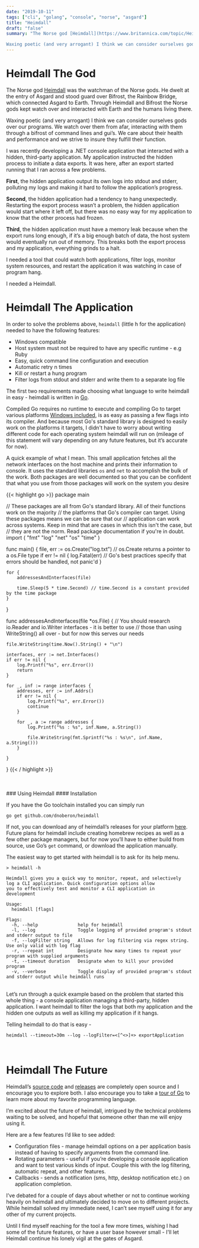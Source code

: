 ```yaml
---
date: "2019-10-11"
tags: ["cli", "golang", "console", "norse", "asgard"]
title: "Heimdall"
draft: "false"
summary: "The Norse god [Heimdall](https://www.britannica.com/topic/Heimdall) was the watchman of the Norse gods. He dwelt at the entry of Asgard and stood guard over Bifrost, the Rainbow Bridge, which connected Asgard to Earth. Through Heimdall and Bifrost the Norse gods kept watch over and interacted with Earth and the humans living there.

Waxing poetic (and very arrogant) I think we can consider ourselves gods over our programs. We watch over them from afar, interacting with them through a bifrost of command lines and gui’s. We care about their health and performance and we strive to insure they fulfill their function."
---
```


# Heimdall The God

The Norse god [Heimdall](https://www.britannica.com/topic/Heimdall) was the watchman of the Norse gods. He dwelt at the entry of Asgard and stood guard over Bifrost, the Rainbow Bridge, which connected Asgard to Earth. Through Heimdall and Bifrost the Norse gods kept watch over and interacted with Earth and the humans living there.

Waxing poetic (and very arrogant) I think we can consider ourselves gods over our programs. We watch over them from afar, interacting with them through a bifrost of command lines and gui’s. We care about their health and performance and we strive to insure they fulfill their function.

I was recently developing a .NET console application that interacted with a hidden, third-party application. My application instructed the hidden process to initiate a data exports. It was here, after an export started running that I ran across a few problems.

**First**, the hidden application output its own logs into stdout and stderr, polluting my logs and making it hard to follow the application’s progress.

**Second**, the hidden application had a tendency to hang unexpectedly. Restarting the export process wasn’t a problem, the hidden application would start where it left off, but there was no easy way for my application to know that the other process had frozen.

**Third**, the hidden application must have a memory leak because when the export runs long enough, if it’s a big enough batch of data, the host system would eventually run out of memory. This breaks both the export process and my application, everything grinds to a halt.

I needed a tool that could watch both applications, filter logs, monitor system resources, and restart the application it was watching in case of program hang.

I needed a Heimdall.
</br>

# Heimdall The Application

In order to solve the problems above, `heimdall` (little h for the application) needed to have the following features:

- Windows compatible
- Host system must not be required to have any specific runtime - e.g Ruby
- Easy, quick command line configuration and execution
- Automatic retry n times
- Kill or restart a hung program
- Filter logs from stdout and stderr and write them to a separate log file

The first two requirements made choosing what language to write heimdall in easy - heimdall is written in [Go](https://golang.org/).

Compiled Go requires no runtime to execute and compiling Go to target various platforms [Windows included](https://github.com/golang/go/wiki/WindowsCrossCompiling), is as easy as passing a few flags into its compiler. And because most Go's standard library is designed to easily work on the platforms it targets, I didn't have to worry about writing different code for each operating system heimdall will run on (mileage of this statement will vary depending on any future features, but it’s accurate for now).

A quick example of what I mean. This small application fetches all the network interfaces on the host machine and prints their information to console. It uses the standard libraries `os` and `net` to accomplish the bulk of the work. Both packages are well documented so that you can be confident that what you use from those packages will work on the system you desire

{{< highlight go  >}}
package main

// These packages are all from Go's standard library. All of their functions work on the majority
// the platforms that Go's compiler can target. Using these packages means we can be sure that our
// application can work across systems. Keep in mind that are cases in which this isn't the case, but
// they are not the norm. Read package documentation if you're in doubt.
import (
"fmt"
"log"
"net"
"os"
"time"
)

func main() {
file, err := os.Create("log.txt") // os.Create returns a pointer to a os.File type
if err != nil {
log.Fatal(err) // Go's best practices specify that errors should be handled, not panic'd
}

    for {
        addressesAndInterfaces(file)

        time.Sleep(5 * time.Second) // time.Second is a constant provided by the time package
    }

}

func addressesAndInterfaces(file *os.File) {
// You should research io.Reader and io.Writer interfaces - it is better to use
// those than using WriteString() all over - but for now this serves our needs

    file.WriteString(time.Now().String() + "\n")

    interfaces, err := net.Interfaces()
    if err != nil {
        log.Printf("%s", err.Error())
        return
    }

    for _, inf := range interfaces {
        addresses, err := inf.Addrs()
        if err != nil {
            log.Printf("%s", err.Error())
            continue
        }

        for _, a := range addresses {
            log.Printf("%s : %s", inf.Name, a.String())

            file.WriteString(fmt.Sprintf("%s : %s\n", inf.Name, a.String()))
        }

    }

}
{{< / highlight >}}

</br>
</br>
### Using Heimdall
#### Installation

If you have the Go toolchain installed you can simply run

`go get github.com/dnoberon/heimdall`

If not, you can download any of heimdall’s releases for your platform [here](https://github.com/DnOberon/heimdall/releases). Future plans for heimdall include creating homebrew recipes as well as a few other package managers, but for now you’ll have to either build from source, use Go’s `get` command, or download the application manually.

The easiest way to get started with heimdall is to ask for its help menu.

```
> heimdall -h

Heimdall gives you a quick way to monitor, repeat, and selectively
log a CLI application. Quick configuration options allow
you to effectively test and monitor a CLI application in
development

Usage:
  heimdall [flags]

Flags:
  -h, --help               help for heimdall
  -l, --log                Toggle logging of provided program's stdout and stderr output to file
  -f, --logFilter string   Allows for log filtering via regex string. Use only valid with log flag
  -r, --repeat int         Designate how many times to repeat your program with supplied arguments
  -t, --timeout duration   Designate when to kill your provided program
  -v, --verbose            Toggle display of provided program's stdout and stderr output while heimdall runs
```

</br>
Let’s run through a quick example based on the problem that started this whole thing - a console application managing a third-party, hidden application. I want heimdall to filter the logs that both my application and the hidden one outputs as well as killing my application if it hangs.

Telling heimdall to do that is easy -

`heimdall --timeout=30m --log --logFilter=<[^<>]+> exportApplication`

</br>

# Heimdall The Future

Heimdall’s [source code](https://github.com/DnOberon/heimdall) and [releases](https://github.com/DnOberon/heimdall/releases) are completely open source and I encourage you to explore both. I also encourage you to take a [tour of Go](https://tour.golang.org/welcome/1) to learn more about my favorite programming language.

I’m excited about the future of heimdall, intrigued by the technical problems waiting to be solved, and hopeful that someone other than me will enjoy using it. 

Here are a few features I’d like to see added:

- Configuration files - manage heimdall options on a per application basis instead of having to specify arguments from the command line.
- Rotating parameters - useful if you’re developing a console application and want to test various kinds of input. Couple this with the log filtering, automatic repeat, and other features.
- Callbacks - sends a notification (sms, http, desktop notification etc.) on application completion.

I’ve debated for a couple of days about whether or not to continue working heavily on heimdall and ultimately decided to move on to different projects. While heimdall solved my immediate need, I can’t see myself using it for any other of my current projects.

Until I find myself reaching for the tool a few more times, wishing I had some of the future features, or have a user base however small - I'll let Heimdall continue his lonely vigil at the gates of Asgard.



